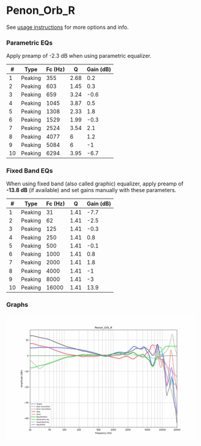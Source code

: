 # Penon_Orb_R
See [usage instructions](https://github.com/jaakkopasanen/AutoEq#usage) for more options and info.

### Parametric EQs
Apply preamp of -2.3 dB when using parametric equalizer.

|   # | Type    |   Fc (Hz) |    Q |   Gain (dB) |
|-----|---------|-----------|------|-------------|
|   1 | Peaking |       355 | 2.68 |         0.2 |
|   2 | Peaking |       603 | 1.45 |         0.3 |
|   3 | Peaking |       659 | 3.24 |        -0.6 |
|   4 | Peaking |      1045 | 3.87 |         0.5 |
|   5 | Peaking |      1308 | 2.33 |         1.8 |
|   6 | Peaking |      1529 | 1.99 |        -0.3 |
|   7 | Peaking |      2524 | 3.54 |         2.1 |
|   8 | Peaking |      4077 | 6    |         1.2 |
|   9 | Peaking |      5084 | 6    |        -1   |
|  10 | Peaking |      6294 | 3.95 |        -6.7 |

### Fixed Band EQs
When using fixed band (also called graphic) equalizer, apply preamp of **-13.8 dB** (if available) and set gains manually with these parameters.

|   # | Type    |   Fc (Hz) |    Q |   Gain (dB) |
|-----|---------|-----------|------|-------------|
|   1 | Peaking |        31 | 1.41 |        -7.7 |
|   2 | Peaking |        62 | 1.41 |        -2.5 |
|   3 | Peaking |       125 | 1.41 |        -0.3 |
|   4 | Peaking |       250 | 1.41 |         0.8 |
|   5 | Peaking |       500 | 1.41 |        -0.1 |
|   6 | Peaking |      1000 | 1.41 |         0.8 |
|   7 | Peaking |      2000 | 1.41 |         1.8 |
|   8 | Peaking |      4000 | 1.41 |        -1   |
|   9 | Peaking |      8000 | 1.41 |        -3   |
|  10 | Peaking |     16000 | 1.41 |        13.9 |

### Graphs
![](./Penon_Orb_R.png)
